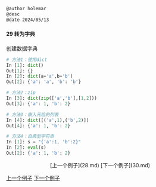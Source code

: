 ```markdown
@author holemar
@desc 
@date 2024/05/13
```

#### 29  转为字典　　

创建数据字典

```python
# 方法1：使用dict
In [1]: dict()
Out[1]: {}
In [2]: dict(a='a',b='b')
Out[2]: {'a': 'a', 'b': 'b'}

# 方法2：zip
In [3]: dict(zip(['a','b'],[1,2]))
Out[3]: {'a': 1, 'b': 2}

# 方法3：嵌入元组的列表
In [4]: dict([('a',1),('b',2)])
Out[4]: {'a': 1, 'b': 2}

# 方法4：自典型字符串
In [1]: s = "{'a':1, 'b':2}"                                                    
In [2]: eval(s)                                                                 
Out[2]: {'a': 1, 'b': 2}
```

<center>[上一个例子](28.md)    [下一个例子](30.md)</center>


[上一个例子](28.md)    [下一个例子](30.md)